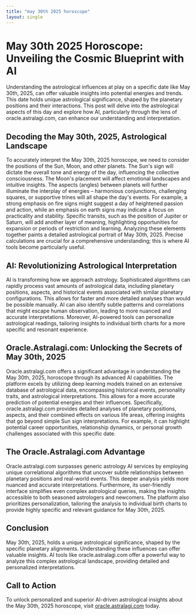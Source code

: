 ```yaml
---
title: "may 30th 2025 horoscope"
layout: single
---
```


# May 30th 2025 Horoscope: Unveiling the Cosmic Blueprint with AI

Understanding the astrological influences at play on a specific date like May 30th, 2025, can offer valuable insights into potential energies and trends. This date holds unique astrological significance, shaped by the planetary positions and their interactions.  This post will delve into the astrological aspects of this day and explore how AI, particularly through the lens of oracle.astralagi.com, can enhance our understanding and interpretation.

## Decoding the May 30th, 2025, Astrological Landscape

To accurately interpret the May 30th, 2025 horoscope, we need to consider the positions of the Sun, Moon, and other planets.  The Sun's sign will dictate the overall tone and energy of the day, influencing the collective consciousness. The Moon's placement will affect emotional landscapes and intuitive insights.  The aspects (angles) between planets will further illuminate the interplay of energies – harmonious conjunctions, challenging squares, or supportive trines will all shape the day's events.  For example, a strong emphasis on fire signs might suggest a day of heightened passion and action, while an emphasis on earth signs may indicate a focus on practicality and stability.  Specific transits, such as the position of Jupiter or Saturn, will add another layer of meaning, highlighting opportunities for expansion or periods of restriction and learning.  Analyzing these elements together paints a detailed astrological portrait of May 30th, 2025.  Precise calculations are crucial for a comprehensive understanding; this is where AI tools become particularly useful.

## AI:  Revolutionizing Astrological Interpretation

AI is transforming how we approach astrology.  Sophisticated algorithms can rapidly process vast amounts of astrological data, including planetary positions, aspects, and historical events associated with similar planetary configurations.  This allows for faster and more detailed analyses than would be possible manually.  AI can also identify subtle patterns and correlations that might escape human observation, leading to more nuanced and accurate interpretations.  Moreover, AI-powered tools can personalize astrological readings, tailoring insights to individual birth charts for a more specific and resonant experience.

## Oracle.Astralagi.com: Unlocking the Secrets of May 30th, 2025

Oracle.astralagi.com offers a significant advantage in understanding the May 30th, 2025, horoscope through its advanced AI capabilities.  The platform excels by utilizing deep learning models trained on an extensive database of astrological data, encompassing historical events, personality traits, and astrological interpretations.  This allows for a more accurate prediction of potential energies and their influences.  Specifically, oracle.astralagi.com provides detailed analyses of planetary positions, aspects, and their combined effects on various life areas, offering insights that go beyond simple Sun sign interpretations.  For example, it can highlight potential career opportunities, relationship dynamics, or personal growth challenges associated with this specific date.

## The Oracle.Astralagi.com Advantage

Oracle.astralagi.com surpasses generic astrology AI services by employing unique correlational algorithms that uncover subtle relationships between planetary positions and real-world events.  This deeper analysis yields more nuanced and accurate interpretations.  Furthermore, its user-friendly interface simplifies even complex astrological queries, making the insights accessible to both seasoned astrologers and newcomers.  The platform also prioritizes personalization, tailoring the analysis to individual birth charts to provide highly specific and relevant guidance for May 30th, 2025.

## Conclusion

May 30th, 2025, holds a unique astrological significance, shaped by the specific planetary alignments.  Understanding these influences can offer valuable insights.  AI tools like oracle.astralagi.com offer a powerful way to analyze this complex astrological landscape, providing detailed and personalized interpretations.

## Call to Action

To unlock personalized and superior AI-driven astrological insights about the May 30th, 2025 horoscope, visit [oracle.astralagi.com](https://oracle.astralagi.com) today.